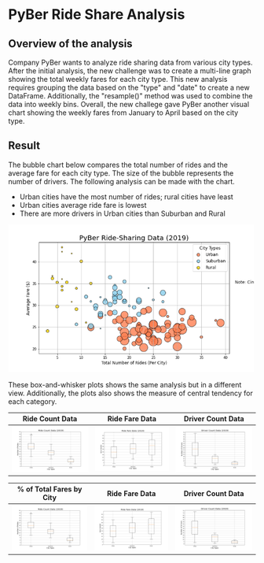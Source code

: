 # PyBer Ride Share Analysis
## Overview of the analysis
Company PyBer wants to analyze ride sharing data from various city types. After the initial analysis, the new challenge was to create a multi-line graph showing the total weekly fares for each city type. This new analysis requires grouping the data based on the "type" and "date" to create a new DataFrame. Additionally, the "resample()" method was used to combine the data into weekly bins. Overall, the new challege gave PyBer another visual chart showing the weekly fares from January to April based on the city type. 

## Result
The bubble chart below compares the total number of rides and the average fare for each city type. The size of the bubble represents the number of drivers. The following analysis can be made with the chart.
  - Urban cities have the most number of rides; rural cities have least
  - Urban cities average ride fare is lowest
  - There are more drivers in Urban cities than Suburban and Rural

<img src = "analysis/Fig1.png" width = 500>

These box-and-whisker plots shows the same analysis but in a different view. Additionally, the plots also shows the measure of central tendency for each category.

| Ride Count Data | Ride Fare Data | Driver Count Data|
| :---:  | :---: | :---:| 
| <img src = "analysis/Fig2.png" width = 300> | <img src = "analysis/Fig3.png" width = 300> | <img src = "analysis/Fig4.png" width = 300> |




| % of Total Fares by City | Ride Fare Data | Driver Count Data|
| :---:  | :---: | :---:| 
| <img src = "analysis/Fig2.png" width = 300> | <img src = "analysis/Fig3.png" width = 300> | <img src = "analysis/Fig4.png" width = 300> |
